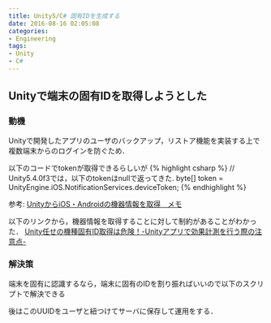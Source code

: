 ```yaml
---
title: Unity5/C# 固有IDを生成する
date: 2016-08-16 02:05:08
categories:
- Engineering
tags:
- Unity
- C#
---
```


Unityで端末の固有IDを取得しようとした
----------------------

### 動機

Unityで開発したアプリのユーザのバックアップ，リストア機能を実装する上で
複数端末からのログインを防ぐため．

以下のコードでtokenが取得できるらしいが
{% highlight csharp %}
// Unity5.4.0f3では，以下のtokenはnullで返ってきた.
byte[] token = UnityEngine.iOS.NotificationServices.deviceToken;
{% endhighlight %}

参考: [UnityからiOS・Androidの機器情報を取得　メモ](http://qiita.com/satotin/items/10bad380abfb6b875bb1)

以下のリンクから，機器情報を取得することに対して制約があることがわかった．
[Unity任せの機種固有ID取得は危険！-Unityアプリで効果計測を行う際の注意点-](http://blog.admage.jp/?p=894)

### 解決策

端末を固有に認識するなら，端末に固有のIDを割り振ればいいので以下のスクリプトで解決できる

後はこのUUIDをユーザと紐つけてサーバに保存して運用をする．
